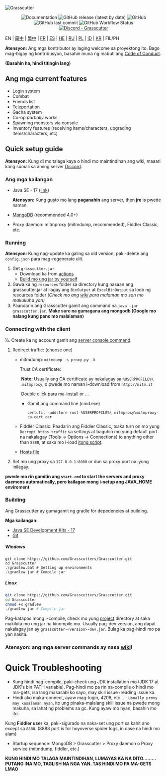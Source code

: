 ![Grasscutter](https://socialify.git.ci/Grasscutters/Grasscutter/image?description=1&forks=1&issues=1&language=1&logo=https%3A%2F%2Fs2.loli.net%2F2022%2F04%2F25%2FxOiJn7lCdcT5Mw1.png&name=1&owner=1&pulls=1&stargazers=1&theme=Light)
<div align="center"><img alt="Documentation" src="https://img.shields.io/badge/Wiki-Grasscutter-blue?style=for-the-badge&link=https://github.com/Grasscutters/Grasscutter/wiki&link=https://github.com/Grasscutters/Grasscutter/wiki"> <img alt="GitHub release (latest by date)" src="https://img.shields.io/github/v/release/Grasscutters/Grasscutter?logo=java&style=for-the-badge"> <img alt="GitHub" src="https://img.shields.io/github/license/Grasscutters/Grasscutter?style=for-the-badge"> <img alt="GitHub last commit" src="https://img.shields.io/github/last-commit/Grasscutters/Grasscutter?style=for-the-badge"> <img alt="GitHub Workflow Status" src="https://img.shields.io/github/workflow/status/Grasscutters/Grasscutter/Build?logo=github&style=for-the-badge"></div>

<div align="center"><a href="https://discord.gg/T5vZU6UyeG"><img alt="Discord - Grasscutter" src="https://img.shields.io/discord/965284035985305680?label=Discord&logo=discord&style=for-the-badge"></a></div>

EN | [简中](README_zh-CN.md) | [繁中](README_zh-TW.md) | [FR](README_fr-FR.md) | [ES](README_es-ES.md) | [HE](README_HE.md) | [RU](README_ru-RU.md) | [PL](README_pl-PL.md) | [ID](README_id-ID.md) | [KR](README_ko-KR.md) | FIL/PH

**Atensyon:** Ang mga kontributor ay laging welcome sa proyektong ito. Bago mag-bigay ng kontribusyon, basahin muna ng mabuti ang [Code of Conduct](https://github.com/Grasscutters/Grasscutter/blob/stable/CONTRIBUTING.md). 

<b>(Basahin ha, hindi titingin lang)</b>

## Ang mga current features

* Login system
* Combat
* Friends list
* Teleportation
* Gacha system
* Co-op *partially* works
* Spawning monsters via console
* Inventory features (receiving items/characters, upgrading items/characters, etc)

## Quick setup guide

**Atensyon:** Kung di mo talaga kaya o hindi mo maintindihan ang wiki, maaari kang sumali sa aming server [Discord](https://discord.gg/T5vZU6UyeG).

### Ang mga kailangan

* Java SE - 17 ([link](https://www.oracle.com/java/technologies/javase/jdk17-archive-downloads.html))

  **Atensyon:** Kung gusto mo lang **paganahin** ang server, then **jre** is pwede naman.

* [MongoDB](https://www.mongodb.com/try/download/community) (recommended 4.0+)

* Proxy daemon: mitmproxy (mitmdump, recommended), Fiddler Classic, etc.

### Running

**Atensyon:** Kung nag-update ka galing sa old version, paki-delete ang `config.json` para mag-regenerate ulit.

1. Get `grasscutter.jar`
   - Download ka from [actions](https://github.com/Grasscutters/Grasscutter/suites/6895963598/artifacts/267483297)
   - [Build mo ung jar by yourself](#Building)
2. Gawa ka ng `resources` folder sa directory kung nasaan ang grasscutter.jar at ilagay ang `BinOutput` at `ExcelBinOutput` sa loob ng resources folder *(Check mo ang [wiki](https://github.com/Grasscutters/Grasscutter/wiki) para malaman mo san mo makukuha yan)*
3. Paandarin ang Grasscutter gamit ang command na `java -jar grasscutter.jar`. **Make sure na gumagana ang mongodb (Google mo nalang kung pano mo malalaman)** 

### Connecting with the client

½. Create ka ng account gamit ang [server console command](https://github.com/Grasscutters/Grasscutter/wiki/Commands#targeting).

1. Redirect traffic: (choose one)
    - mitmdump: `mitmdump -s proxy.py -k`

      Trust CA certificate:

      ​	**Note:** Usually ang CA certificate ay nakalagay sa `%USERPROFILE%\ .mitmproxy`, o pwede mo naman i-download from `http://mitm.it`

      ​	Double click para ma-[install](https://docs.microsoft.com/en-us/skype-sdk/sdn/articles/installing-the-trusted-root-certificate#installing-a-trusted-root-certificate) or ...

      - Gamit ang command line (cmd.exe)

        ```shell
        certutil -addstore root %USERPROFILE%\.mitmproxy\mitmproxy-ca-cert.cer
        ```

    - Fiddler Classic: Paadarin ang Fiddler Classic, tsaka turn on mo yung `Decrypt https traffic` sa settings at baguhin mo yung default port na nakalagay (Tools -> Options -> Connections) to anything other than `8888`, at saka mo i-load [itong script](https://github.lunatic.moe/fiddlerscript).

    - [Hosts file](https://github.com/Melledy/Grasscutter/wiki/Running#traffic-route-map)

2. Set mo ung proxy sa `127.0.0.1:8080` or dun sa proxy port na iyong inilagay.

**pwede mo rin gamitin ang `start.cmd` to start the servers and proxy daemons automatically, pero kailagan mong i-setup ang JAVA_HOME enviroment**

### Building

Ang Grasscutter ay gumagamit ng gradle for depedencies at building.

**Mga kailangan:**

- [Java SE Development Kits - 17](https://www.oracle.com/java/technologies/javase/jdk17-archive-downloads.html)
- [Git](https://git-scm.com/downloads)

##### Windows

```shell
git clone https://github.com/Grasscutters/Grasscutter.git
cd Grasscutter
.\gradlew.bat # Setting up environments
.\gradlew jar # Compile jar
```

##### Linux

```bash
git clone https://github.com/Grasscutters/Grasscutter.git
cd Grasscutter
chmod +x gradlew
./gradlew jar # Compile jar
```

Pag-katapos mong i-compile, check mo yung [project](https://github.com/grasscutters/grasscutter) directory at saka makikita mo ung jar na kinompile mo. Usually pag-dev version, ang dapat nakalagay jan ay `grasscutter-<version>-dev.jar`. Bulag ka pag-hindi mo pa yan nakita.

### Atensyon: ang mga server commands ay nasa [wiki](https://github.com/Grasscutters/Grasscutter/wiki/Commands)!

# Quick Troubleshooting

* Kung hindi nag-compile, paki-check ung JDK installation mo (JDK 17 at JDK's bin PATH variable). Pag-hindi mo pa rin na-compile o hindi mo ma-gets, isa lang masasabi ko sayo, may skill issue+reading issue ka. 
* Hindi ako maka-connect, ayaw mag-login, 4206, etc... - `Usually proxy may kasalanan nyan`, ito ung pinaka-malalang skill issue na pwede mong makuha, sa lahat ng problems sa gc. Kung ayaw mo nyan, basahin mo ito. 

Kung <b>Fiddler user</b> ka, paki-sigurado na naka-set ung port sa kahit ano except sa `8888`. (8888 port is for hoyoverse spider logs, in case na hindi mo alam)
* Startup sequence: MongoDB > Grasscutter > Proxy daemon o Proxy service (mitmdump, fiddler, etc.) 

<b> KUNG HINDI MO TALAGA MAINTINDIHAN, LUMAYAS KA NA DITO......... 
PUTANG INA MO, TAGLISH NA NGA YAN. TAS HINDI MO PA MA-GETS LMAO</b>